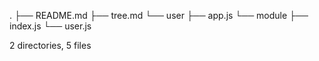 .
├── README.md
├── tree.md
└── user
    ├── app.js
    └── module
        ├── index.js
        └── user.js

2 directories, 5 files
